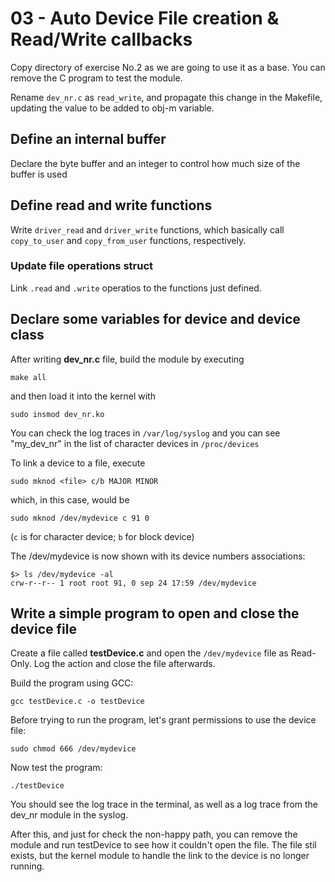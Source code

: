 # 03 - Auto Device File creation & Read/Write callbacks

Copy directory of exercise No.2 as we are going to use it as a base. You can remove the C program to test the module.

Rename `dev_nr.c` as `read_write`, and propagate this change in the Makefile, updating the value to be added to obj-m variable.

## Define an internal buffer

Declare the byte buffer and an integer to control how much size of the buffer is used

## Define read and write functions

Write `driver_read` and `driver_write` functions, which basically call `copy_to_user` and `copy_from_user` functions, respectively.

### Update file operations struct

Link `.read` and `.write` operatios to the functions just defined.

## Declare some variables for device and device class

















After writing **dev_nr.c** file, build the module by executing

```
make all
```

and then load it into the kernel with

```
sudo insmod dev_nr.ko
```

You can check the log traces in `/var/log/syslog` and you can see "my_dev_nr" in the list of character devices in `/proc/devices`

To link a device to a file, execute
```
sudo mknod <file> c/b MAJOR MINOR
```

which, in this case, would be

```
sudo mknod /dev/mydevice c 91 0
```

(`c` is for character device; `b` for block device)

The /dev/mydevice is now shown with its device numbers associations:

```
$> ls /dev/mydevice -al
crw-r--r-- 1 root root 91, 0 sep 24 17:59 /dev/mydevice
```

## Write a simple program to open and close the device file

Create a file called **testDevice.c** and open the `/dev/mydevice` file as Read-Only. Log the action and close the file afterwards.

Build the program using GCC:

```
gcc testDevice.c -o testDevice
```

Before trying to run the program, let's grant permissions to use the device file:

```
sudo chmod 666 /dev/mydevice
```

Now test the program:

```
./testDevice
```

You should see the log trace in the terminal, as well as a log trace from the dev_nr module in the syslog.

After this, and just for check the non-happy path, you can remove the module and run testDevice to see how it couldn't open the file. The file stil exists, but the kernel module to handle the link to the device is no longer running.
